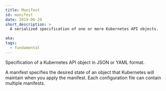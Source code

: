 ```yaml
---
title: Manifest
id: manifest
date: 2019-06-28
short_description: >
  A serialized specification of one or more Kubernetes API objects.

aka:
tags:
  - fundamental
---
```


Specification of a Kubernetes API object in JSON or YAML format.

<!--more-->

A manifest specifies the desired state of an object that Kubernetes will maintain when you apply the manifest. Each configuration file can contain multiple manifests.
